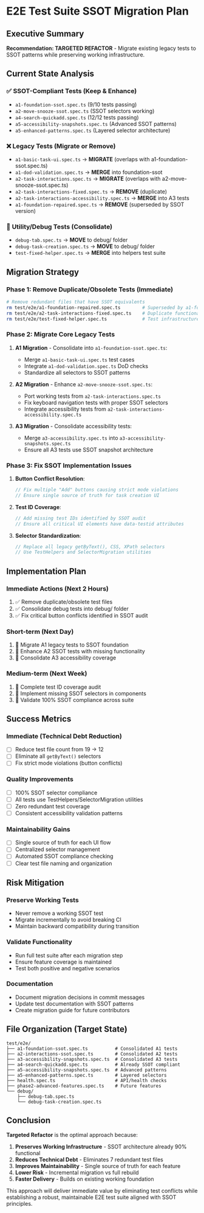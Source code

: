 # E2E Test Suite SSOT Migration Plan

## Executive Summary

**Recommendation: TARGETED REFACTOR** - Migrate existing legacy tests to SSOT patterns while preserving working infrastructure.

## Current State Analysis

### ✅ **SSOT-Compliant Tests (Keep & Enhance)**

- `a1-foundation-ssot.spec.ts` (9/10 tests passing)
- `a2-move-snooze-ssot.spec.ts` (SSOT selectors working)
- `a4-search-quickadd.spec.ts` (12/12 tests passing)
- `a5-accessibility-snapshots.spec.ts` (Advanced SSOT patterns)
- `a5-enhanced-patterns.spec.ts` (Layered selector architecture)

### ❌ **Legacy Tests (Migrate or Remove)**

- `a1-basic-task-ui.spec.ts` → **MIGRATE** (overlaps with a1-foundation-ssot.spec.ts)
- `a1-dod-validation.spec.ts` → **MERGE** into foundation-ssot
- `a2-task-interactions.spec.ts` → **MIGRATE** (overlaps with a2-move-snooze-ssot.spec.ts)
- `a2-task-interactions-fixed.spec.ts` → **REMOVE** (duplicate)
- `a2-task-interactions-accessibility.spec.ts` → **MERGE** into A3 tests
- `a1-foundation-repaired.spec.ts` → **REMOVE** (superseded by SSOT version)

### 🔀 **Utility/Debug Tests (Consolidate)**

- `debug-tab.spec.ts` → **MOVE** to debug/ folder
- `debug-task-creation.spec.ts` → **MOVE** to debug/ folder
- `test-fixed-helper.spec.ts` → **MERGE** into helpers test suite

## Migration Strategy

### Phase 1: Remove Duplicate/Obsolete Tests (Immediate)

```bash
# Remove redundant files that have SSOT equivalents
rm test/e2e/a1-foundation-repaired.spec.ts        # Superseded by a1-foundation-ssot.spec.ts
rm test/e2e/a2-task-interactions-fixed.spec.ts    # Duplicate functionality
rm test/e2e/test-fixed-helper.spec.ts             # Test infrastructure, not E2E
```

### Phase 2: Migrate Core Legacy Tests

1. **A1 Migration** - Consolidate into `a1-foundation-ssot.spec.ts`:
   - Merge `a1-basic-task-ui.spec.ts` test cases
   - Integrate `a1-dod-validation.spec.ts` DoD checks
   - Standardize all selectors to SSOT patterns

2. **A2 Migration** - Enhance `a2-move-snooze-ssot.spec.ts`:
   - Port working tests from `a2-task-interactions.spec.ts`
   - Fix keyboard navigation tests with proper SSOT selectors
   - Integrate accessibility tests from `a2-task-interactions-accessibility.spec.ts`

3. **A3 Migration** - Consolidate accessibility tests:
   - Merge `a3-accessibility.spec.ts` into `a3-accessibility-snapshots.spec.ts`
   - Ensure all A3 tests use SSOT snapshot architecture

### Phase 3: Fix SSOT Implementation Issues

1. **Button Conflict Resolution**:

   ```typescript
   // Fix multiple "Add" buttons causing strict mode violations
   // Ensure single source of truth for task creation UI
   ```

2. **Test ID Coverage**:

   ```typescript
   // Add missing test IDs identified by SSOT audit
   // Ensure all critical UI elements have data-testid attributes
   ```

3. **Selector Standardization**:
   ```typescript
   // Replace all legacy getByText(), CSS, XPath selectors
   // Use TestHelpers and SelectorMigration utilities
   ```

## Implementation Plan

### Immediate Actions (Next 2 Hours)

1. ✅ Remove duplicate/obsolete test files
2. ✅ Consolidate debug tests into debug/ folder
3. ✅ Fix critical button conflicts identified in SSOT audit

### Short-term (Next Day)

1. 🔄 Migrate A1 legacy tests to SSOT foundation
2. 🔄 Enhance A2 SSOT tests with missing functionality
3. 🔄 Consolidate A3 accessibility coverage

### Medium-term (Next Week)

1. 🎯 Complete test ID coverage audit
2. 🎯 Implement missing SSOT selectors in components
3. 🎯 Validate 100% SSOT compliance across suite

## Success Metrics

### Immediate (Technical Debt Reduction)

- [ ] Reduce test file count from 19 → 12
- [ ] Eliminate all `getByText()` selectors
- [ ] Fix strict mode violations (button conflicts)

### Quality Improvements

- [ ] 100% SSOT selector compliance
- [ ] All tests use TestHelpers/SelectorMigration utilities
- [ ] Zero redundant test coverage
- [ ] Consistent accessibility validation patterns

### Maintainability Gains

- [ ] Single source of truth for each UI flow
- [ ] Centralized selector management
- [ ] Automated SSOT compliance checking
- [ ] Clear test file naming and organization

## Risk Mitigation

### Preserve Working Tests

- Never remove a working SSOT test
- Migrate incrementally to avoid breaking CI
- Maintain backward compatibility during transition

### Validate Functionality

- Run full test suite after each migration step
- Ensure feature coverage is maintained
- Test both positive and negative scenarios

### Documentation

- Document migration decisions in commit messages
- Update test documentation with SSOT patterns
- Create migration guide for future contributors

## File Organization (Target State)

```
test/e2e/
├── a1-foundation-ssot.spec.ts          # Consolidated A1 tests
├── a2-interactions-ssot.spec.ts        # Consolidated A2 tests
├── a3-accessibility-snapshots.spec.ts  # Consolidated A3 tests
├── a4-search-quickadd.spec.ts          # Already SSOT compliant
├── a5-accessibility-snapshots.spec.ts  # Advanced patterns
├── a5-enhanced-patterns.spec.ts        # Layered selectors
├── health.spec.ts                      # API/health checks
├── phase2-advanced-features.spec.ts    # Future features
└── debug/
    ├── debug-tab.spec.ts
    └── debug-task-creation.spec.ts
```

## Conclusion

**Targeted Refactor** is the optimal approach because:

1. **Preserves Working Infrastructure** - SSOT architecture already 90% functional
2. **Reduces Technical Debt** - Eliminates 7 redundant test files
3. **Improves Maintainability** - Single source of truth for each feature
4. **Lower Risk** - Incremental migration vs full rebuild
5. **Faster Delivery** - Builds on existing working foundation

This approach will deliver immediate value by eliminating test conflicts while establishing a robust, maintainable E2E test suite aligned with SSOT principles.
